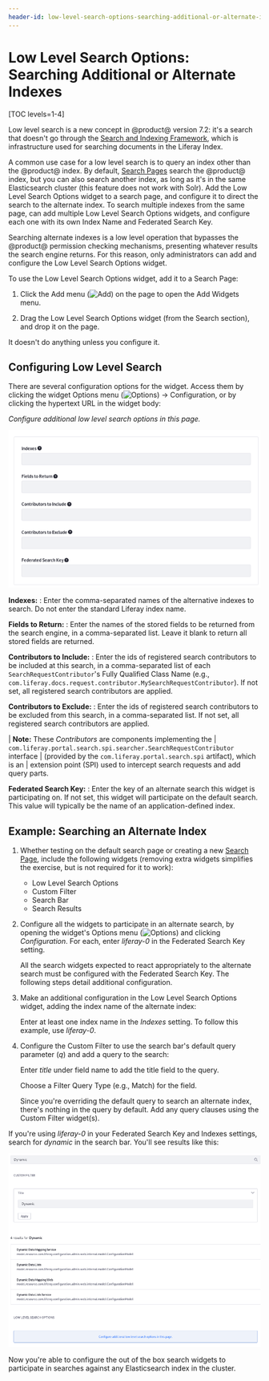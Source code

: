 ```yaml
---
header-id: low-level-search-options-searching-additional-or-alternate-indexes
---
```


# Low Level Search Options: Searching Additional or Alternate Indexes

[TOC levels=1-4]

Low level search is a new concept in @product@ version 7.2: it's a search that
doesn't go through the [Search and Indexing
Framework](/docs/7-2/frameworks/-/knowledge_base/f/model-entity-indexing-framework),
which is infrastructure used for searching documents in the Liferay Index.

A common use case for a low level search is to query an index other than the
@product@ index. By default, [Search
Pages](/docs/7-2/user/-/knowledge_base/u/configuring-search-pages) search the
@product@ index, but you can also search another index, as long as it's in the
same Elasticsearch cluster (this feature does not work with Solr). Add the Low Level
Search Options widget to a search page, and configure it to direct the search to
the alternate index. To search multiple indexes from the same page, can add
multiple Low Level Search Options widgets, and configure each one with its own
Index Name and Federated Search Key.

Searching alternate indexes is a low level operation that bypasses the @product@
permission checking mechanisms, presenting whatever results the search engine
returns. For this reason, only administrators can add and configure the Low
Level Search Options widget. 

To use the Low Level Search Options widget, add it to a Search Page:

1.  Click the Add menu (![Add](../../images/icon-add-widget.png)) on the page to
    open the Add Widgets menu.

2.  Drag the Low Level Search Options widget (from the Search section), and drop
    it on the page.

It doesn't do anything unless you configure it.

## Configuring Low Level Search

There are several configuration options for the widget. Access them by clicking
the widget Options menu (![Options](../../images/icon-app-options.png)) &rarr;
Configuration, or by clicking the hypertext URL in the widget body:

_Configure additional low level search options in this page._

![Figure 1: The Low Level Options widget has several configuration options.](../../images/search-lowlvl-options.png)

**Indexes:**
: Enter the comma-separated names of the alternative indexes to search. Do not
enter the standard Liferay index name.

**Fields to Return:**
: Enter the names of the stored fields to be returned from the search engine, in
a comma-separated list. Leave it blank to return all stored fields are returned.

**Contributors to Include:**
: Enter the ids of registered search contributors to be included at this search,
in a comma-separated list of each `SearchRequestContributor`'s Fully Qualified
Class Name (e.g.,
`com.liferay.docs.request.contributor.MySearchRequestContributor`). If not set,
all registered search contributors are applied.

**Contributors to Exclude:**
: Enter the ids of registered search contributors to be excluded from this
search, in a comma-separated list. If not set, all registered search
contributors are applied.

| **Note:** These _Contributors_ are components implementing the
| `com.liferay.portal.search.spi.searcher.SearchRequestContributor` interface
| (provided by the `com.liferay.portal.search.spi` artifact), which is an
| extension point (SPI) used to intercept search requests and add query parts.

**Federated Search Key:**
: Enter the key of an alternate search this widget is participating on. If not
set, this widget will participate on the default search. This value will
typically be the name of an application-defined index.

## Example: Searching an Alternate Index 

1.  Whether testing on the default search page or creating a new [Search
    Page](/docs/7-2/user/-/knowledge_base/u/configuring-search-pages), include
    the following widgets (removing extra widgets simplifies the exercise, but
    is not required for it to work):

    - Low Level Search Options
    - Custom Filter
    - Search Bar
    - Search Results

2.  Configure all the widgets to participate in an alternate search, by opening
    the widget's Options menu (![Options](../../images/icon-app-options.png)) and
    clicking _Configuration_. For each, enter _liferay-0_ in the Federated
    Search Key setting.

    All the search widgets expected to react appropriately to the alternate
    search must be configured with the Federated Search Key. The following steps
    detail additional configuration.

3.  Make an additional configuration in the Low Level Search Options widget,
    adding the index name of the alternate index:

    Enter at least one index name in the _Indexes_ setting. To follow this
    example, use _liferay-0_.

4.  Configure the Custom Filter to use the search bar's default query parameter
    (*q*) and add a query to the search:

    Enter _title_ under field name to add the title field to the query.

    Choose a Filter Query Type (e.g., Match) for the field.

    Since you're overriding the default query to search an alternate index,
    there's nothing in the query by default. Add any query clauses using the
    Custom Filter widget(s).

If you're using _liferay-0_ in your Federated Search Key and Indexes settings,
search for _dynamic_ in the search bar. You'll see results like this:

![Figure 2: Configure the search page to search a different index.](../../images/search-federated.png)

Now you're able to configure the out of the box search widgets to participate in
searches against any Elasticsearch index in the cluster.

